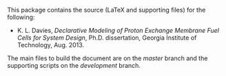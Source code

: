 This package contains the source (LaTeX and supporting files) for the following:

- K. L. Davies,
 *Declarative Modeling of Proton Exchange Membrane Fuel Cells for System Design*,
 Ph.D. dissertation, Georgia Institute of Technology, Aug. 2013.

The main files to build the document are on the *master* branch and the
supporting scripts on the *development* branch.

